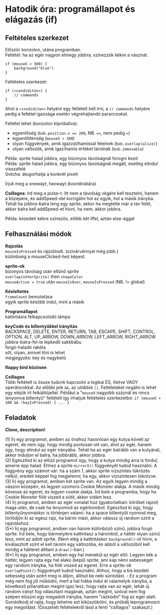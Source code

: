 # Hatodik óra: programállapot és elágazás (if)

## Feltételes szerkezet

Először konzolon, utána programban.  
Feltétel: ha az egér nagyon elmegy jobbra, színezzük kékre a vásznat.  
```
if (mouseX > 300) {
	background("blue")
}
```

Feltételes szerkezet:  
```
if («condiditon») {
	// commands
}
```
Ahol a `«condiditon»` helyére egy feltételt kell írni, a `// commands` helyére pedig a feltétel igazsága esetén végrehajtandó parancsokat.  

Feltétel lehet (konzolon kipróbálva):  
- egyenlőség (`bob.position.x == 200`, NB. `==`, nem pedig `=`)  
- egyenlőtlenség (`mouseX > 300`)  
- olyan függvények, amik igazzal/hamissal felelnek (`bob.overlap(alice)`)  
- olyan változók, amik igaz/hamis értéket tárolnak (`bob.immovable`)  

Példa: sprite halad jobbra, egy bizonyos távolságnál forogni kezd  
Példa: sprite halad jobbra, egy bizonyos távolságnál megáll, esetleg elindul visszafelé  
Gotcha: átugorhatja a konkrét pixelt  

Írjuk meg a onewayt, twowayt (koordinátára)  

__Csillagos__: írd meg a pulse-t. Itt nem a távolság végére kell tesztelni, hanem a közepére, és addSpeed-del korrigálni hol az egyik, hol a másik irányba. Tehát ha jobbra-balra leng egy sprite, akkor ha megtette már a táv felét, akkor balra kell addSpeed-et hívni, ha nem, akkor jobbra.  

Példa: kezedeti kékre színezős, előbb két iffel, aztán else-ággal  

## Felhasználási módok

__Rajzolás__  
`mouseIsPressed` és rajzolósdi. (szivárvánnyal még jobb.)  
különbség a mouseClicked-hez képest.  

__sprite-ok__  
bizonyos távolság után eltűnő sprite  
`overlap(otherSprite)` then `shapeColor`  
`mouseActive = true` után `mouseIsOver`, `mouseIsPressed` (NB. != global)  

__Késleltetés__  
`frameCount` bemutatása  
egyik sprite később indul, mint a másik  

__Programállapot__  
kattintásra felkapcsolódó lámpa  

__keyCode és billentyűkkel irányítás__  
BACKSPACE, DELETE, ENTER, RETURN, TAB, ESCAPE, SHIFT, CONTROL, OPTION, ALT, UP_ARROW, DOWN_ARROW, LEFT_ARROW, RIGHT_ARROW  
jobbra-balra-fel-le lépkedő sakkbábu  
forgó-haladó rakéta  
sőt, olyan, amivel lőni is lehet  
megjegyzés: key és nagybetű  

__flappy bird közösen__  

__Csillagos__  
Több feltételt is össze tudunk kapcsolni a logikai ÉS, illetve VAGY operátorokkal. Az előbbi jele `&&`, az utóbbié `||`. Feltételeket negálni is lehet egy eléjük írt felkiáltójellel. Például a "`mouseX` nagyobb száznál és nincs lenyomva billentyű" feltételt így írhatjuk feltételes szerkezetbe: `if (mouseX > 100 && !keyIsPressed) { ... }`  

## Feladatok  

__Clone, description!__  

(1) Írj egy programot, amiben az óraihoz hasonlóan egy kutya követi az egeret, de nem úgy, hogy mindig pontosan ott van, ahol az egér, hanem úgy, hogy elindul az egér irányába. Tehát ha az egér balrább van a kutyánál, akkor induljon el balra, ha jobbrább, akkor jobbra.  
(2) Egészítsd ki az előző programot úgy, hogy a kutya mindig arra is fordul, amerre épp halad. Ehhez a sprite `mirrorX()` függvényét tudod használni. A függvény egy számot vár: ha a szám 1, akkor sprite vízszintes tükrözés nélkül, eredeti képpel fog megjelenni; ha egy, akkor vízszintesen tükrözve.  
(3) Írj egy programot, amiben két sprite van. Az egyik legyen mindig a vászon közepén, és legyen szomorú Cookie Monster alakja. A másik mindig kövesse az egeret, és legyen cookie alakja. Írd bele a programba, hogy ha Cookie Monster fölé viszed a sütit, akkor vidám lesz.  
(4) Írj programot, amiben az egér vonalat húz (gyakorlatban: köröket rajzol) maga után, de csak ha lenyomod az egérbombot. Egészítsd ki úgy, hogy billentyűnyomáskor is történjen valami: ha a space billentyűt nyomod meg, törlődjön ki az egész rajz, ha bármi mást, akkor válassz új random színt a rajzoláshoz.  
(5\*) Írj egy programot, amiben van három különböző színű, jobbra forgó sprite. Írd bele, hogy bármelyikre kattintasz a háromból, a háttér olyan színű lesz, mint az adott sprite. (Nem elég a kattintáskor `background()`-ot hívni, a kiválasztott színt el kell tárolni egy változóba, és abból a változóból kell mindig a hátteret állítani a `draw()`-ban.)  
(6\*) Írj egy programot, amiben egy hal menekül az egér elől. Legyen kék a háttér, legyen rajta egy hal alakú (képű) sprite, ami kap némi sebességet egy random irányba, ha fölé viszed az egeret. Erre a sprite-ok `overlapPoint()` függvényét tudod használni. Ahhoz, hogy a kis kezdeti sebesség után azért meg is álljon, állítsd be neki súrlódást. - Ez a program még nem fog jól működni, mert a hal hiába indul el valamelyik irányba, a következő pillanatban megint igaz lesz, hogy rajta van az egér, tehát új random irányt fog választani magának, aztán megint, szóval nem fog szépen elúszni egy megadott irányba, hanem "rázkódni" fog az egér alatt. Gondolkodj el rajta, hogy lehetne ezt kiküszöbölni, és próbálj leprogramozni egy megoldást. (Összetett feltételekről lásd a fenti "csillagos" szakaszt.)  
